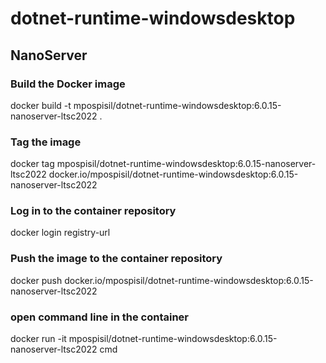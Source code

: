 # dotnet-runtime-windowsdesktop

## NanoServer

### Build the Docker image
docker build -t mpospisil/dotnet-runtime-windowsdesktop:6.0.15-nanoserver-ltsc2022 .

### Tag the image

docker tag mpospisil/dotnet-runtime-windowsdesktop:6.0.15-nanoserver-ltsc2022  docker.io/mpospisil/dotnet-runtime-windowsdesktop:6.0.15-nanoserver-ltsc2022 

### Log in to the container repository
docker login registry-url

### Push the image to the container repository
docker push docker.io/mpospisil/dotnet-runtime-windowsdesktop:6.0.15-nanoserver-ltsc2022

### open command line in the container
docker run -it mpospisil/dotnet-runtime-windowsdesktop:6.0.15-nanoserver-ltsc2022 cmd


